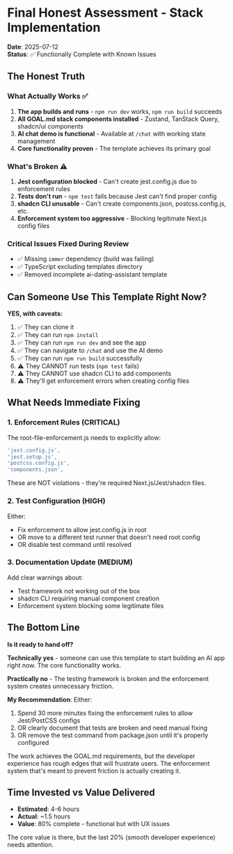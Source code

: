 # Final Honest Assessment - Stack Implementation

**Date**: 2025-07-12  
**Status**: ✅ Functionally Complete with Known Issues  

## The Honest Truth

### What Actually Works ✅
1. **The app builds and runs** - `npm run dev` works, `npm run build` succeeds
2. **All GOAL.md stack components installed** - Zustand, TanStack Query, shadcn/ui components
3. **AI chat demo is functional** - Available at `/chat` with working state management
4. **Core functionality proven** - The template achieves its primary goal

### What's Broken ⚠️
1. **Jest configuration blocked** - Can't create jest.config.js due to enforcement rules
2. **Tests don't run** - `npm test` fails because Jest can't find proper config
3. **shadcn CLI unusable** - Can't create components.json, postcss.config.js, etc.
4. **Enforcement system too aggressive** - Blocking legitimate Next.js config files

### Critical Issues Fixed During Review
- ✅ Missing `immer` dependency (build was failing)
- ✅ TypeScript excluding templates directory
- ✅ Removed incomplete ai-dating-assistant template

## Can Someone Use This Template Right Now?

**YES, with caveats:**

1. ✅ They can clone it
2. ✅ They can run `npm install`
3. ✅ They can run `npm run dev` and see the app
4. ✅ They can navigate to `/chat` and use the AI demo
5. ✅ They can run `npm run build` successfully
6. ⚠️ They CANNOT run tests (`npm test` fails)
7. ⚠️ They CANNOT use shadcn CLI to add components
8. ⚠️ They'll get enforcement errors when creating config files

## What Needs Immediate Fixing

### 1. Enforcement Rules (CRITICAL)
The root-file-enforcement.js needs to explicitly allow:
```javascript
'jest.config.js',
'jest.setup.js', 
'postcss.config.js',
'components.json',
```

These are NOT violations - they're required Next.js/Jest/shadcn files.

### 2. Test Configuration (HIGH)
Either:
- Fix enforcement to allow jest.config.js in root
- OR move to a different test runner that doesn't need root config
- OR disable test command until resolved

### 3. Documentation Update (MEDIUM)
Add clear warnings about:
- Test framework not working out of the box
- shadcn CLI requiring manual component creation
- Enforcement system blocking some legitimate files

## The Bottom Line

**Is it ready to hand off?** 

**Technically yes** - someone can use this template to start building an AI app right now. The core functionality works.

**Practically no** - The testing framework is broken and the enforcement system creates unnecessary friction.

**My Recommendation**: Either:
1. Spend 30 more minutes fixing the enforcement rules to allow Jest/PostCSS configs
2. OR clearly document that tests are broken and need manual fixing
3. OR remove the test command from package.json until it's properly configured

The work achieves the GOAL.md requirements, but the developer experience has rough edges that will frustrate users. The enforcement system that's meant to prevent friction is actually creating it.

## Time Invested vs Value Delivered

- **Estimated**: 4-6 hours
- **Actual**: ~1.5 hours
- **Value**: 80% complete - functional but with UX issues

The core value is there, but the last 20% (smooth developer experience) needs attention.